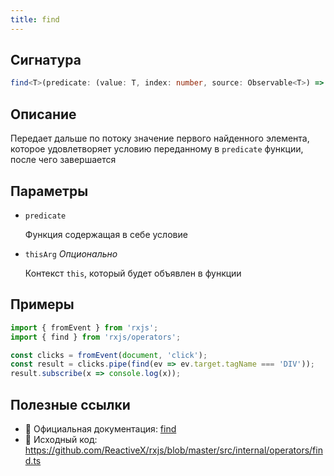 ```yaml
---
title: find
---
```


## Сигнатура

```typescript
find<T>(predicate: (value: T, index: number, source: Observable<T>) => boolean, thisArg?: any): OperatorFunction<T, T | undefined>
```

## Описание

Передает дальше по потоку значение первого найденного элемента, которое удовлетворяет условию переданному в `predicate` функции, после чего завершается

## Параметры

- `predicate`
  
  Функция содержащая в себе условие

- `thisArg` *Опционально*
  
  Контекст `this`, который будет объявлен в функции

## Примеры

```typescript
import { fromEvent } from 'rxjs';
import { find } from 'rxjs/operators';

const clicks = fromEvent(document, 'click');
const result = clicks.pipe(find(ev => ev.target.tagName === 'DIV'));
result.subscribe(x => console.log(x));
```

## Полезные ссылки

- 📰 Официальная документация: [find](https://rxjs.dev/api/operators/find)
- 📁 Исходный код: https://github.com/ReactiveX/rxjs/blob/master/src/internal/operators/find.ts

